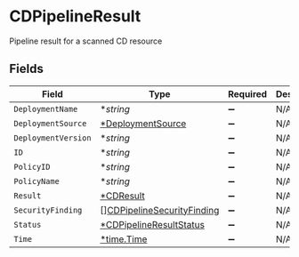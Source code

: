 # CDPipelineResult

Pipeline result for a scanned CD resource


## Fields

| Field                                                                           | Type                                                                            | Required                                                                        | Description                                                                     |
| ------------------------------------------------------------------------------- | ------------------------------------------------------------------------------- | ------------------------------------------------------------------------------- | ------------------------------------------------------------------------------- |
| `DeploymentName`                                                                | **string*                                                                       | :heavy_minus_sign:                                                              | N/A                                                                             |
| `DeploymentSource`                                                              | [*DeploymentSource](../../models/shared/deploymentsource.md)                    | :heavy_minus_sign:                                                              | N/A                                                                             |
| `DeploymentVersion`                                                             | **string*                                                                       | :heavy_minus_sign:                                                              | N/A                                                                             |
| `ID`                                                                            | **string*                                                                       | :heavy_minus_sign:                                                              | N/A                                                                             |
| `PolicyID`                                                                      | **string*                                                                       | :heavy_minus_sign:                                                              | N/A                                                                             |
| `PolicyName`                                                                    | **string*                                                                       | :heavy_minus_sign:                                                              | N/A                                                                             |
| `Result`                                                                        | [*CDResult](../../models/shared/cdresult.md)                                    | :heavy_minus_sign:                                                              | N/A                                                                             |
| `SecurityFinding`                                                               | [][CDPipelineSecurityFinding](../../models/shared/cdpipelinesecurityfinding.md) | :heavy_minus_sign:                                                              | N/A                                                                             |
| `Status`                                                                        | [*CDPipelineResultStatus](../../models/shared/cdpipelineresultstatus.md)        | :heavy_minus_sign:                                                              | N/A                                                                             |
| `Time`                                                                          | [*time.Time](https://pkg.go.dev/time#Time)                                      | :heavy_minus_sign:                                                              | N/A                                                                             |
